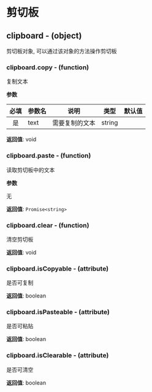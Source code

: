 # 剪切板

## clipboard - (object)

剪切板对象, 可以通过该对象的方法操作剪切板

### clipboard.copy - (function)

复制文本

**参数**

| 必填 | 参数名 | 说明           | 类型   | 默认值 |
| :--: | ------ | -------------- | ------ | ------ |
|  是  | text   | 需要复制的文本 | string |        |

**返回值**: void

### clipboard.paste - (function)

读取剪切板中的文本

**参数**

无

**返回值**: `Promise<string>`

### clipboard.clear - (function)

清空剪切板

**返回值**: void

### clipboard.isCopyable - (attribute)

是否可复制

**返回值**: boolean

### clipboard.isPasteable - (attribute)

是否可粘贴

**返回值**: boolean

### clipboard.isClearable - (attribute)

是否可清空

**返回值**: boolean
